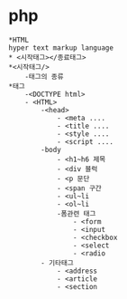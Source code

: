 # php
    *HTML
    hyper text markup language
    * <시작태그></종료태그>
    *<시작태그/>
        -태그의 종류
    *태그
        -<DOCTYPE html>
        - <HTML>
            -<head>
                - <meta ....
                - <title ....
                - <style ....
                - <script ....
            -body
                - <h1~h6 제목
                - <div 블럭
                - <p 문단
                - <span 구간
                - <ul~li
                - <ol~li
                -폼관련 태그 
                    - <form
                    - <input
                    - <checkbox
                    - <select
                    - <radio 
            - 기타태그
                - <address
                - <article
                - <section